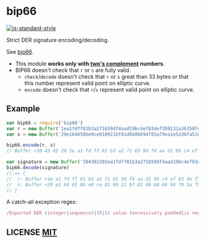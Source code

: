 # bip66

[![js-standard-style](https://cdn.rawgit.com/feross/standard/master/badge.svg)](https://github.com/feross/standard)

Strict DER signature encoding/decoding.

See [bip66](https://github.com/bitcoin/bips/blob/master/bip-0066.mediawiki).

- This module **works only with [two's complement](https://en.wikipedia.org/wiki/Two's_complement) numbers**.
- BIP66 doesn't check that `r` or `s` are fully valid.
  - `check`/`decode` doesn't check that `r` or `s` great than 33 bytes or that this number represent valid point on elliptic curve.
  - `encode` doesn't check that `r`/`s` represent valid point on elliptic curve.

## Example

``` javascript
var bip66 = require('bip66')
var r = new Buffer('1ea1fdff81b3a271659df4aad19bc4ef83def389131a36358fe64b245632e777', 'hex')
var s = new Buffer('29e164658be9ce810921bf81d6b86694785a79ea1e52dbfa5105148d1f0bc1', 'hex')

bip66.encode(r, s)
// Buffer <30 43 02 20 1e a1 fd ff 81 b3 a2 71 65 9d f4 aa d1 9b c4 ef 83 de f3 89 13 1a 36 35 8f e6 4b 24 56 32 e7 77 02 1f 29 e1 64 65 8b e9 ce 81 09 21 bf 81 d6 b8 66 94 78 5a 79 ea 1e 52 db fa 51 05 14 8d 1f 0b c1>

var signature = new Buffer('304302201ea1fdff81b3a271659df4aad19bc4ef83def389131a36358fe64b245632e777021f29e164658be9ce810921bf81d6b86694785a79ea1e52dbfa5105148d1f0bc1', 'hex')
bip66.decode(signature)
// => {
//	r: Buffer <1e a1 fd ff 81 b3 a2 71 65 9d f4 aa d1 9b c4 ef 83 de f3 89 13 1a 36 35 8f e6 4b 24 56 32 e7 77>,
//	s: Buffer <29 e1 64 65 8b e9 ce 81 09 21 bf 81 d6 b8 66 94 78 5a 79 ea 1e 52 db fa 51 05 14 8d 1f 0b c1>
// }
```

A catch-all exception regex:
``` javascript
/Expected DER (integer|sequence)|(R|S) value (excessively padded|is negative)|(R|S|DER sequence) length is (zero|too short|too long|invalid)/
```

## LICENSE [MIT](LICENSE)
